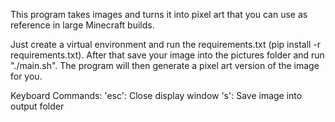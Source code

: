 This program takes images and turns it into pixel art that you can use as reference in large Minecraft builds.

Just create a virtual environment and run the requirements.txt (pip install -r requirements.txt). After that save your image into the pictures folder and run "./main.sh". The program will then generate a pixel art version of the image for you.

Keyboard Commands:
'esc': Close display window
's': Save image into output folder